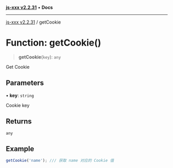 [**js-xxx v2.2.31**](../README.md) • **Docs**

***

[js-xxx v2.2.31](../README.md) / getCookie

# Function: getCookie()

> **getCookie**(`key`): `any`

Get Cookie

## Parameters

• **key**: `string`

Cookie key

## Returns

`any`

## Example

```ts
getCookie('name'); /// 获取 name 对应的 Cookie 值
```
